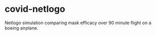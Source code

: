 # covid-netlogo
Netlogo simulation comparing mask efficacy over 90 minute flight on a boeing airplane.
